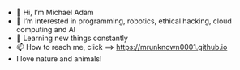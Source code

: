 - 👋 Hi, I’m Michael Adam
- 👀 I’m interested in programming, robotics, ethical hacking, cloud computing and AI
- 🌱 Learning new things constantly
- 📫 How to reach me, click ==> https://mrunknown0001.github.io
- I love nature and animals!

<!---
mrunknown0001/mrunknown0001 is a ✨ special ✨ repository because its `README.md` (this file) appears on your GitHub profile.
You can click the Preview link to take a look at your changes.
--->
